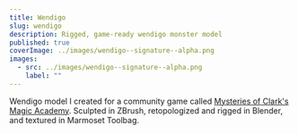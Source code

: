 ```yaml
---
title: Wendigo
slug: wendigo
description: Rigged, game-ready wendigo monster model
published: true
coverImage: ../images/wendigo--signature--alpha.png
images:
  - src: ../images/wendigo--signature--alpha.png
    label: ""
---
```


Wendigo model I created for a community game called [Mysteries of Clark's Magic Academy](https://chaoticplay.itch.io/clarks-magic-academy). Sculpted in ZBrush, retopologized and rigged in Blender, and textured in Marmoset Toolbag.